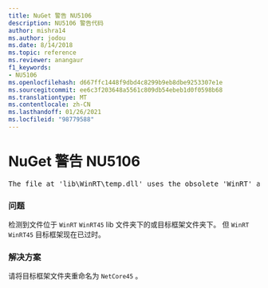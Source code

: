 ```yaml
---
title: NuGet 警告 NU5106
description: NU5106 警告代码
author: mishra14
ms.author: jodou
ms.date: 8/14/2018
ms.topic: reference
ms.reviewer: anangaur
f1_keywords:
- NU5106
ms.openlocfilehash: d667ffc1448f9dbd4c8299b9eb8dbe9253307e1e
ms.sourcegitcommit: ee6c3f203648a5561c809db54ebeb1d0f0598b68
ms.translationtype: MT
ms.contentlocale: zh-CN
ms.lasthandoff: 01/26/2021
ms.locfileid: "98779588"
---
```

# <a name="nuget-warning-nu5106"></a>NuGet 警告 NU5106
<pre>The file at 'lib\WinRT\temp.dll' uses the obsolete 'WinRT' as the framework folder. Replace 'WinRT' or 'WinRT45' with 'NetCore45'.</pre>

### <a name="issue"></a>问题

检测到文件位于 `WinRT` `WinRT45` lib 文件夹下的或目标框架文件夹下。 但 `WinRT` `WinRT45` 目标框架现在已过时。


### <a name="solution"></a>解决方案

请将目标框架文件夹重命名为 `NetCore45` 。

